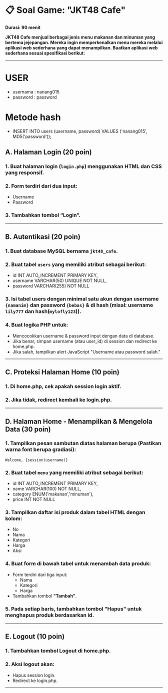 # **📋 Soal Game: "JKT48 Cafe"**

**Durasi: 90 menit**

**JKT48 Cafe menjual berbagai jenis menu **makanan** dan **minuman** yang bertema jejepangan. Mereka ingin memperkenalkan menu mereka melalui aplikasi web sederhana yang dapat menampilkan. Buatkan aplikasi web sederhana sesuai spesifikasi berikut:**

---

# USER

-   usernama : nanang015
-   password : password

# Metode hash

-   INSERT INTO users (username, password)
    VALUES ('nanang015', MD5('password'));

## A. Halaman Login (20 poin)

### 1. Buat **halaman login** (`login.php`) menggunakan HTML dan CSS yang responsif.

### 2. Form terdiri dari dua input:

-   Username
-   Password

### 3. Tambahkan tombol **“Login”**.

---

## B. Autentikasi (20 poin)

### 1. Buat database MySQL bernama `jkt48_cafe`.

### 2. Buat tabel `users` yang memiliki atribut sebagai berikut:

-   id INT AUTO_INCREMENT PRIMARY KEY,
-   username VARCHAR(50) UNIQUE NOT NULL,
-   password VARCHAR(255) NOT NULL

### 3. Isi tabel users dengan minimal satu akun dengan username `{namanim}` dan password `{bebas}` & di hash (misal: username `lily777` dan hash(`mylofly123`)).

### 4. Buat logika PHP untuk:

-   Mencocokkan username & password input dengan data di database.
-   Jika benar, simpan username (atau user_id) di session dan redirect ke home.php.
-   Jika salah, tampilkan alert JavaScript "Username atau password salah."

---

## C. Proteksi Halaman Home (10 poin)

### 1. Di home.php, cek apakah session login aktif.

### 2. Jika tidak, redirect kembali ke login.php.

---

## D. Halaman Home - Menampilkan & Mengelola Data (30 poin)

### 1. Tampilkan pesan sambutan diatas halaman berupa (Pastikan warna font berupa gradiasi):

    Welcome, {session(username)}

### 2. Buat tabel `menu` yang memiliki atribut sebagai berikut:

-   id INT AUTO_INCREMENT PRIMARY KEY,
-   name VARCHAR(100) NOT NULL,
-   category ENUM('makanan','minuman'),
-   price INT NOT NULL

### 3. Tampilkan daftar isi produk dalam tabel HTML dengan kolom:

-   No
-   Nama
-   Kategori
-   Harga
-   Aksi

### 4. Buat form di bawah tabel untuk menambah data produk:

-   Form terdiri dari tiga input:
    -   Nama
    -   Kategori
    -   Harga
-   Tambahkan tombol **"Tambah"**.

### 5. Pada setiap baris, tambahkan tombol "Hapus" untuk menghapus produk berdasarkan id.

---

## E. Logout (10 poin)

### 1. Tambahkan tombol Logout di home.php.

### 2. Aksi logout akan:

-   Hapus session login.
-   Redirect ke login.php.

---
